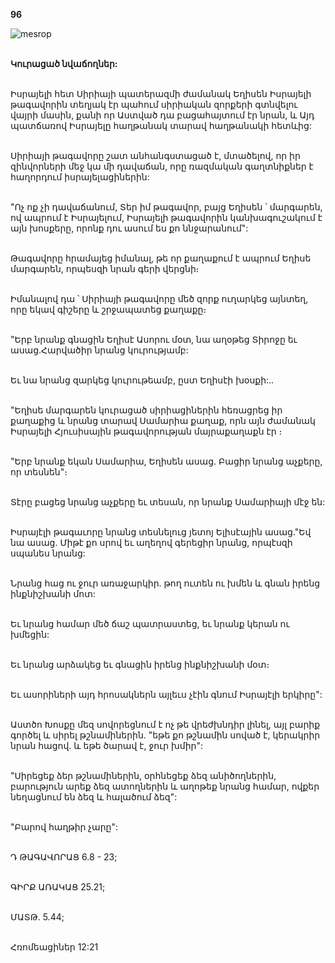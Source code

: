 **96**

![mesrop](https://volamar.ru/audio_video/foto/01/detbible/B204.BMP)

\
**Կուրացած նվաճողներ:**

\
Իսրայելի հետ Սիրիայի պատերազմի ժամանակ Եղիսեն Իսրայելի թագավորին տեղյակ էր պահում սիրիական զորքերի գտնվելու վայրի մասին, քանի որ Աստված դա բացահայտում էր նրան, և Այդ պատճառով Իսրայելը հաղթանակ տարավ հաղթանակի հետևից:

\
Սիրիայի թագավորը շատ անհանգստացած է, մտածելով, որ իր զինվորների մեջ կա մի դավաճան, որը ռազմական գաղտնիքներ է հաղորդում իսրայելացիներին:

\
"Ոչ ոք չի դավաճանում, Տեր իմ թագավոր, բայց Եղիսեն ՝ մարգարեն, ով ապրում է Իսրայելում, Իսրայելի թագավորին կանխագուշակում է այն խոսքերը, որոնք դու ասում ես քո ննջարանում":

\
Թագավորը հրամայեց իմանալ, թե որ քաղաքում է ապրում Եղիսե մարգարեն, որպեսզի նրան գերի վերցնի։

\
Իմանալով դա ՝ Սիրիայի թագավորը մեծ զորք ուղարկեց այնտեղ, որը եկավ գիշերը և շրջապատեց քաղաքը։

\
"Երբ նրանք գնացին Եղիսէ Ասորու մօտ, նա աղօթեց Տիրոջը եւ ասաց.Հարվածիր նրանց կուրությամբ:

\
Եւ նա նրանց զարկեց կուրութեամբ, ըստ Եղիսէի խօսքի:..

\
"Եղիսե մարգարեն կուրացած սիրիացիներին հեռացրեց իր քաղաքից և նրանց տարավ Սամարիա քաղաք, որն այն ժամանակ Իսրայելի Հյուսիսային թագավորության մայրաքաղաքն էր ։

\
"Երբ նրանք եկան Սամարիա, Եղիսեն ասաց. Բացիր նրանց աչքերը, որ տեսնեն"։

\
Տէրը բացեց նրանց աչքերը եւ տեսան, որ նրանք Սամարիայի մէջ են:

\
Իսրայէլի թագաւորը նրանց տեսնելուց յետոյ Ելիսէային ասաց."Եվ նա ասաց. Միթէ քո սրով եւ աղեղով գերեցիր նրանց, որպէսզի սպանես նրանց:

\
Նրանց հաց ու ջուր առաջարկիր. թող ուտեն ու խմեն և գնան իրենց ինքնիշխանի մոտ:

\
Եւ նրանց համար մեծ ճաշ պատրաստեց, եւ նրանք կերան ու խմեցին:

\
Եւ նրանց արձակեց եւ գնացին իրենց ինքնիշխանի մօտ։

\
Եւ ասորիների այդ հրոսակներն այլեւս չէին գնում Իսրայէլի երկիրը":

\
Աստծո Խոսքը մեզ սովորեցնում է ոչ թե վրեժխնդիր լինել, այլ բարիք գործել և սիրել թշնամիներին. "եթե քո թշնամին սոված է, կերակրիր նրան հացով. և եթե ծարավ է, ջուր խմիր":

\
"Սիրեցեք ձեր թշնամիներին, օրհնեցեք ձեզ անիծողներին, բարություն արեք ձեզ ատողներին և աղոթեք նրանց համար, ովքեր նեղացնում են ձեզ և հալածում ձեզ":

\
"Բարով հաղթիր չարը":

\
Դ ԹԱԳԱՎՈՐԱՑ 6.8 - 23;

\
ԳԻՐՔ ԱՌԱԿԱՑ 25.21;

\
ՄԱՏԹ. 5.44;

\
Հռոմեացիներ 12:21
